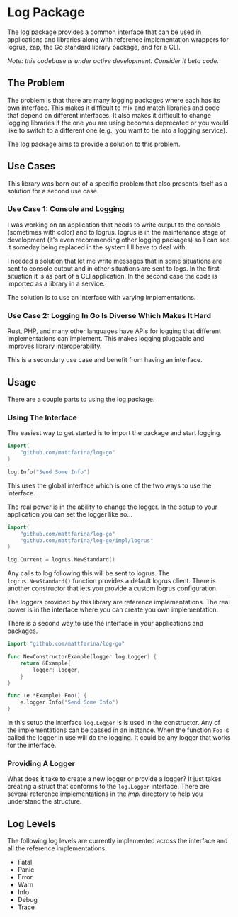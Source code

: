# Log Package

The log package provides a common interface that can be used in applications and
libraries along with reference implementation wrappers for logrus, zap, the Go
standard library package, and for a CLI.

*_Note: this codebase is under active development. Consider it beta code._*

## The Problem

The problem is that there are many logging packages where each has its own
interface. This makes it difficult to mix and match libraries and code that
depend on different interfaces. It also makes it difficult to change logging
libraries if the one you are using becomes deprecated or you would like to
switch to a different one (e.g., you want to tie into a logging service).

The log package aims to provide a solution to this problem.

## Use Cases

This library was born out of a specific problem that also presents itself as a
solution for a second use case.

### Use Case 1: Console and Logging

I was working on an application that needs to write output to the console
(sometimes with color) and to logrus. logrus is in the maintenance stage of
development (it's even recommending other logging packages) so I can see it
someday being replaced in the system I'll have to deal with.

I needed a solution that let me write messages that in some situations are sent
to console output and in other situations are sent to logs. In the first
situation it is as part of a CLI application. In the second case the code is
imported as a library in a service.

The solution is to use an interface with varying implementations.

### Use Case 2: Logging In Go Is Diverse Which Makes It Hard

Rust, PHP, and many other languages have APIs for logging that different
implementations can implement. This makes logging pluggable and improves library
interoperability.

This is a secondary use case and benefit from having an interface.

## Usage

There are a couple parts to using the log package.

### Using The Interface

The easiest way to get started is to import the package and start logging.

```go
import(
    "github.com/mattfarina/log-go"
)

log.Info("Send Some Info")
```

This uses the global interface which is one of the two ways to use the interface.

The real power is in the ability to change the logger. In the setup to your
application you can set the logger like so...

```go
import(
    "github.com/mattfarina/log-go"
    "github.com/mattfarina/log-go/impl/logrus"
)

log.Current = logrus.NewStandard()
```

Any calls to log following this will be sent to logrus. The `logrus.NewStandard()`
function provides a default logrus client. There is another constructor that
lets you provide a custom logrus configuration.

The loggers provided by this library are reference implementations. The real
power is in the interface where you can create you own implementation.

There is a second way to use the interface in your applications and packages.

```go
import "github.com/mattfarina/log-go"

func NewConstructorExample(logger log.Logger) {
    return &Example{
        logger: logger,
    }
}

func (e *Example) Foo() {
    e.logger.Info("Send Some Info")
}

```

In this setup the interface `log.Logger` is is used in the constructor. Any of
the implementations can be passed in an instance. When the function `Foo` is
called the logger in use will do the logging. It could be any logger that works
for the interface.

### Providing A Logger

What does it take to create a new logger or provide a logger? It just takes
creating a struct that conforms to the `log.Logger` interface. There are several
reference implementations in the _impl_ directory to help you understand the
structure.

## Log Levels

The following log levels are currently implemented across the interface and all
the reference implementations.

- Fatal
- Panic
- Error
- Warn
- Info
- Debug
- Trace

